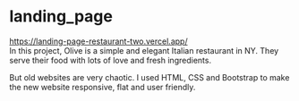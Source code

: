 # landing_page
https://landing-page-restaurant-two.vercel.app/
<br>
In this project, Olive is a simple and elegant Italian restaurant in NY. They serve their food with lots of love and fresh ingredients.

But old websites are very chaotic. I used HTML, CSS and Bootstrap to make the new website responsive, flat and user friendly.
